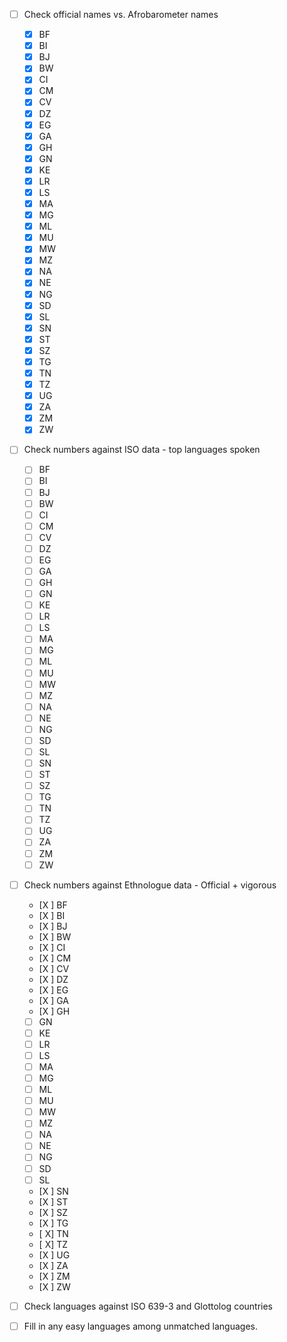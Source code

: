 - [ ] Check official names vs. Afrobarometer names

  - [X] BF
  - [X] BI
  - [X] BJ
  - [X] BW
  - [X] CI
  - [X] CM
  - [X] CV
  - [X] DZ
  - [X] EG
  - [X] GA
  - [X] GH
  - [X] GN
  - [X] KE
  - [X] LR
  - [X] LS
  - [X] MA
  - [X] MG
  - [X] ML
  - [X] MU
  - [X] MW
  - [X] MZ
  - [X] NA
  - [X] NE
  - [X] NG
  - [X] SD
  - [X] SL
  - [X] SN
  - [X] ST
  - [X] SZ
  - [X] TG
  - [X] TN
  - [X] TZ
  - [X] UG
  - [X] ZA
  - [X] ZM
  - [X] ZW

- [ ] Check numbers against ISO data - top languages spoken

  - [ ] BF
  - [ ] BI
  - [ ] BJ
  - [ ] BW
  - [ ] CI
  - [ ] CM
  - [ ] CV
  - [ ] DZ
  - [ ] EG
  - [ ] GA
  - [ ] GH
  - [ ] GN
  - [ ] KE
  - [ ] LR
  - [ ] LS
  - [ ] MA
  - [ ] MG
  - [ ] ML
  - [ ] MU
  - [ ] MW
  - [ ] MZ
  - [ ] NA
  - [ ] NE
  - [ ] NG
  - [ ] SD
  - [ ] SL
  - [ ] SN
  - [ ] ST
  - [ ] SZ
  - [ ] TG
  - [ ] TN
  - [ ] TZ
  - [ ] UG
  - [ ] ZA
  - [ ] ZM
  - [ ] ZW

- [ ] Check numbers against Ethnologue data - Official + vigorous

  - [X ] BF
  - [X ] BI
  - [X ] BJ
  - [X ] BW
  - [X ] CI
  - [X ] CM
  - [X ] CV
  - [X ] DZ
  - [X ] EG
  - [X ] GA
  - [X ] GH
  - [ ] GN
  - [ ] KE
  - [ ] LR
  - [ ] LS
  - [ ] MA
  - [ ] MG
  - [ ] ML
  - [ ] MU
  - [ ] MW
  - [ ] MZ
  - [ ] NA
  - [ ] NE
  - [ ] NG
  - [ ] SD
  - [ ] SL
  - [X ] SN
  - [X ] ST
  - [X ] SZ
  - [X ] TG
  - [ X] TN
  - [ X] TZ
  - [X ] UG
  - [X ] ZA
  - [X ] ZM
  - [X ] ZW

- [ ] Check languages against ISO 639-3 and Glottolog countries
- [ ] Fill in any easy languages among unmatched languages.
